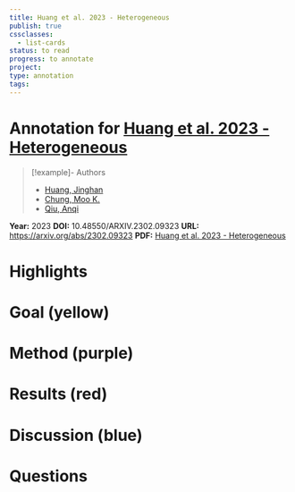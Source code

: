 ```yaml
---
title: Huang et al. 2023 - Heterogeneous
publish: true
cssclasses:
  - list-cards
status: to read
progress: to annotate
project:
type: annotation
tags:
---
```

# Annotation for [Huang et al. 2023 - Heterogeneous](Papers/References/Huang%20et%20al.%202023%20-%20Heterogeneous)

> [!example]- Authors
> - [Huang, Jinghan](Huang%2C%20Jinghan)
> - [Chung, Moo K.](Chung%2C%20Moo%20K.)
> - [Qiu, Anqi](Qiu%2C%20Anqi)

**Year:** 2023
**DOI:** 10.48550/ARXIV.2302.09323
**URL:** https://arxiv.org/abs/2302.09323
**PDF:** [Huang et al. 2023 - Heterogeneous](Papers/PDFs/Huang%20et%20al.%202023%20-%20Heterogeneous%20Graph%20Convolutional%20Neural%20Network%20via%20Hodge-Laplacian%20for%20Brain%20Functional%20Data.pdf)

# Highlights


# Goal (yellow)


# Method (purple)


# Results (red)


# Discussion (blue)


# Questions

